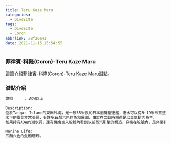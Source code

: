 ```yaml
---
title: Teru Kaze Maru
categories:
  - DiveSite
tags:
  - DiveSite
  - Coron
abbrlink: 78f20a41
date: 2021-11-15 15:54:55
---
```

### 菲律賓-科隆(Coron)-Teru Kaze Maru
<!--more-->
這篇介紹菲律賓-科隆(Coron)-Teru Kaze Maru潛點。

### 潛點介紹
```sh
證照     : AOW以上

Description:
位於Tangat Island的東岸外海，是一艘35米長的日本潛艇驅逐艦，潛水可以從3~19米欣賞整個沉船，
水下的風景非常美麗，有許多五顏六色的魚和珊瑚，由於在二戰時期還是以蒸氣動力為主，
如果持有AOW的潛水員，還有機會進入船體內看到以前蒸汽引擎的構造，穿梭在船艙內，是非常有趣的體驗。

Marine Life:
五顏六色的魚和珊瑚。
```